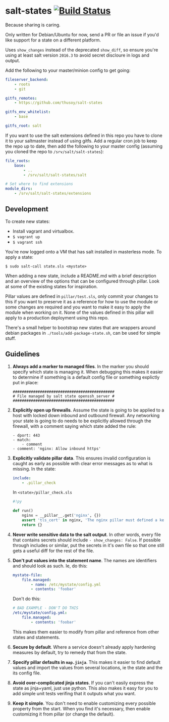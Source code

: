 # salt-states [![Build Status](https://travis-ci.org/thusoy/salt-states.svg?branch=master)](https://travis-ci.org/thusoy/salt-states)

Because sharing is caring.

Only written for Debian/Ubuntu for now, send a PR or file an issue if you'd
like support for a state on a different platform.

Uses `show_changes` instead of the deprecated `show_diff`, so ensure you're using at least salt version `2016.3` to avoid secret discloure in logs and output.

Add the following to your master/minion config to get going:

```yaml
fileserver_backend:
    - roots
    - git

gitfs_remotes:
    - https://github.com/thusoy/salt-states

gitfs_env_whitelist:
    - base

gitfs_root: salt
```

If you want to use the salt extensions defined in this repo you have to clone
it to your saltmaster instead of using gitfs. Add a regular cron job to keep the
repo up to date, then add the following to your master config (assuming you
cloned the repo to `/srv/salt/salt-states`):

```yaml
file_roots:
    base:
        - ..
        - /srv/salt/salt-states/salt

# Set where to find extensions
module_dirs:
    - /srv/salt/salt-states/extensions
```


## Development

To create new states:

* Install vagrant and virtualbox.
* `$ vagrant up`
* `$ vagrant ssh`

You're now logged onto a VM that has salt installed in masterless mode. To
apply a state:

`$ sudo salt-call state.sls <mystate>`

When adding a new state, include a README.md with a brief description and an
overview of the options that can be configured through pillar. Look at some of
the existing states for inspiration.

Pillar values are defined in `pillar/test.sls`, only commit your changes to this
if you want to preserve it as a reference for how to use the module or some
changes are required and you want to make it easy to apply the module when
working on it. None of the values defined in this pillar will apply to a
production deployment using this repo.

There's a small helper to bootstrap new states that are wrappers around debian
packages in `./tools/add-package-state.sh`, can be used for simple stuff.


## Guidelines

1) **Always add a marker to managed files**. In the marker you should specify
   which state is managing it. When debugging this makes it easier to determine
   if something is a default config file or something explictly put in place:
   ```
   #############################################
   # File managed by salt state openssh_server #
   #############################################
   ```

2) **Explicitly open up firewalls**. Assume the state is going to be applied to
   a host with locked down inbound and outbound firewall. Any networking your
   state is going to do needs to be explicitly allowed through the firewall,
   with a comment saying which state added the rule:
    ```
    - dport: 443
    - match:
        - comment
    - comment: 'nginx: Allow inbound https'
    ```

3) **Explicitly validate pillar data**. This ensures invalid configuration is
   caught as early as possible with clear error messages as to what is missing.
   In the state:
   ```yaml
   include:
       - .pillar_check
   ```
   In `<state>/pillar_check.sls`
   ```py
   #!py

   def run()
       nginx = __pillar__.get('nginx', {})
       assert 'tls_cert' in nginx, 'The nginx pillar must defined a key nginx:tls_cert'
       return {}
   ```

4) **Never write sensitive data to the salt output**. In other words, every file
   that contains secrets should include `- show_changes: False`. If possible
   through includes or similar, put the secrets in it's own file so that one
   still gets a useful diff for the rest of the file.

5) **Don't put values into the statement name**. The names are identifiers and
   should look as such. Ie, do this:
   ```yaml
   mystate-file:
       file.managed:
           - name: /etc/mystate/config.yml
           - contents: 'foobar'
   ```
   Don't do this:
   ```yaml
   # BAD EXAMPLE - DON'T DO THIS
   /etc/mystate/config.yml:
       file.managed:
           - contents: 'foobar'
   ```
   This makes them easier to modify from pillar and reference from other states
   and statements.

6) **Secure by default**. Where a service doesn't already apply hardening
   measures by default, try to remedy that from the state.

7) **Specify pillar defaults in `map.jinja`**. This makes it easier to find
   default values and import the values from several locations, ie the state
   and the its config file.

8) **Avoid over-complicated jinja states**. If you can't easily express the
   state as jinja+yaml, just use python. This also makes it easy for you to add
   simple unit tests verifing that it outputs what you want.

9) **Keep it simple**. You don't need to enable customizing every possible
   property from the start. When you find it's necessary, then enable
   customizing it from pillar (or change the default).
